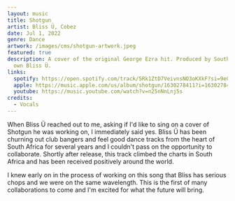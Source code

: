 ```yaml
---
layout: music
title: Shotgun
artist: Bliss Ü, Cobez
date: Jul 1, 2022
genre: Dance
artwork: /images/cms/shotgun-artwork.jpeg
featured: true
description: A cover of the original George Ezra hit. Produced by South Africa's
  own Bliss Ü.
links:
  spotify: https://open.spotify.com/track/5Rk1ZtD7VeivnsNO3oKXkF?si=9e0e2fb96f7248fa
  apple: https://music.apple.com/us/album/shotgun/1630278411?i=1630278414
  youtube: https://music.youtube.com/watch?v=n25nNnLnj5s
credits:
  - Vocals
---
```

When Bliss Ü reached out to me, asking if I'd like to sing on a cover of Shotgun he was working on, I immediately said yes. Bliss Ü has been churning out club bangers and feel good dance tracks from the heart of South Africa for several years and I couldn't pass on the opportunity to collaborate. Shortly after release, this track climbed the charts in South Africa and has been received positively around the world.

I knew early on in the process of working on this song that Bliss has serious chops and we were on the same wavelength. This is the first of many collaborations to come and I'm excited for what the future will bring.